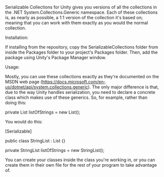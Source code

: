 Serializable Collections for Unity gives you versions of all the collections in
the .NET System.Collections.Generic namespace. Each of these collections is, as
nearly as possible, a 1:1 version of the collection it's based on; meaning that
you can work with them exactly as you would the normal collection.

Installation:

If installing from the repository, copy the SerializableCollections folder from
inside the Packages folder to your project's Packages folder. Then, add the
package using Unity's Package Manager window.

Usage:

Mostly, you can use these collections exactly as they're documented on the MSDN
web page (https://docs.microsoft.com/en-us/dotnet/api/system.collections.generic).
The only major difference is that, due to the way Unity handles serialization,
you need to declare a concrete class which makes use of these generics. So,
for example, rather than doing this:

private List<string> listOfStrings = new List<string>();

You would do this:

[Serializable]

public class StringList : List<string> {}
  
private StringList listOfStrings = new StringList();

You can create your classes inside the class you're working in, or you can
create them in their own file for the rest of your program to take advantage
of.
